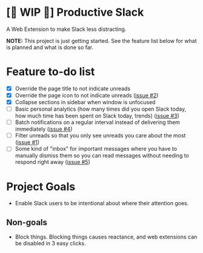# [🚧 WIP 🚧] Productive Slack

A Web Extension to make Slack less distracting.

**NOTE:** This project is just getting started. See the feature list below for what is planned and what is done so far.

# Feature to-do list

* [X] Override the page title to not indicate unreads
* [x] Override the page icon to not indicate unreads ([issue #2](https://github.com/drmercer/productive-slack/issues/2))
* [x] Collapse sections in sidebar when window is unfocused
* [ ] Basic personal analytics (how many times did you open Slack today, how much time has been spent on Slack today, trends) ([issue #3](https://github.com/drmercer/productive-slack/issues/3))
* [ ] Batch notifications on a regular interval instead of delivering them immediately ([issue #4](https://github.com/drmercer/productive-slack/issues/4))
* [ ] Filter unreads so that you only see unreads you care about the most ([issue #1](https://github.com/drmercer/productive-slack/issues/1))
* [ ] Some kind of "inbox" for important messages where you have to manually dismiss them so you can read messages without needing to respond right away ([issue #5](https://github.com/drmercer/productive-slack/issues/5))

# Project Goals

* Enable Slack users to be intentional about where their attention goes.

## Non-goals

* Block things. Blocking things causes reactance, and web extensions can be disabled in 3 easy clicks.
